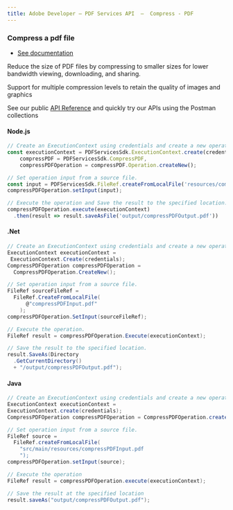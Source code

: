 ```yaml
---
title: Adobe Developer — PDF Services API  —  Compress - PDF
---
```


<TextBlock slots="heading, buttons, text, text1, text2" theme="dark" className="bgBlue link"/>

### Compress a pdf file

- [See documentation](https://www.adobe.com/go/pdftoolsapi_doc)

Reduce the size of PDF files by compressing to smaller sizes for lower bandwidth viewing, downloading, and sharing.

Support for multiple compression levels to retain the quality of images and graphics

See our public [API Reference](https://www.adobe.com/go/dcsdk_APIdocs#post-compressPDF) and quickly try our APIs using the Postman collections


<CodeBlock slots="heading, code" repeat="3" languages="js,.net,java" />

#### Node.js

```js
// Create an ExecutionContext using credentials and create a new operation instance.
const executionContext = PDFServicesSdk.ExecutionContext.create(credentials),
    compressPDF = PDFServicesSdk.CompressPDF,
    compressPDFOperation = compressPDF.Operation.createNew();

// Set operation input from a source file.
const input = PDFServicesSdk.FileRef.createFromLocalFile('resources/compressPDFInput.pdf');
compressPDFOperation.setInput(input);

// Execute the operation and Save the result to the specified location.
compressPDFOperation.execute(executionContext)
  .then(result => result.saveAsFile('output/compressPDFOutput.pdf'))
```

#### .Net

```c#
// Create an ExecutionContext using credentials and create a new operation instance.
ExecutionContext executionContext =
 ExecutionContext.Create(credentials);
CompressPDFOperation compressPDFOperation =
  CompressPDFOperation.CreateNew();

// Set operation input from a source file.
FileRef sourceFileRef =
  FileRef.CreateFromLocalFile(
      @"compressPDFInput.pdf"
    );
compressPDFOperation.SetInput(sourceFileRef);

// Execute the operation.
FileRef result = compressPDFOperation.Execute(executionContext);

// Save the result to the specified location.
result.SaveAs(Directory
  .GetCurrentDirectory()
  + "/output/compressPDFOutput.pdf");
```

#### Java

```java
// Create an ExecutionContext using credentials and create a new operation instance.
ExecutionContext executionContext =
ExecutionContext.create(credentials);
CompressPDFOperation compressPDFOperation = CompressPDFOperation.createNew();

// Set operation input from a source file.
FileRef source =
  FileRef.createFromLocalFile(
    "src/main/resources/compressPDFInput.pdf
    ");
compressPDFOperation.setInput(source);

// Execute the operation
FileRef result = compressPDFOperation.execute(executionContext);

// Save the result at the specified location
result.saveAs("output/compressPDFOutput.pdf");
```